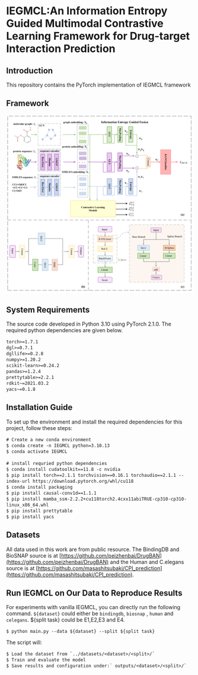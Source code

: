 # IEGMCL:An Information Entropy Guided Multimodal Contrastive Learning Framework for Drug-target Interaction Prediction




## Introduction
This repository contains the PyTorch implementation of IEGMCL framework
## Framework
![](fig1_01.png)
## System Requirements
The source code developed in Python 3.10 using PyTorch 2.1.0. The required python dependencies are given below. 

```
torch>=1.7.1
dgl>=0.7.1
dgllife>=0.2.8
numpy>=1.20.2
scikit-learn>=0.24.2
pandas>=1.2.4
prettytable>=2.2.1
rdkit~=2021.03.2
yacs~=0.1.8
```
## Installation Guide

To set up the environment and install the required dependencies for this project, follow these steps:

```
# Create a new conda environment
$ conda create -n IEGMCL python=3.10.13
$ conda activate IEGMCL

# install requried python dependencies
$ conda install cudatoolkit==11.8 -c nvidia
$ pip install torch==2.1.1 torchvision==0.16.1 torchaudio==2.1.1 --index-url https://download.pytorch.org/whl/cu118
$ conda install packaging
$ pip install causal-conv1d==1.1.1
$ pip install mamba_ssm-2.2.2+cu118torch2.4cxx11abiTRUE-cp310-cp310-linux_x86_64.whl
$ pip install prettytable
$ pip install yacs
```


## Datasets
All data used in this work are from public resource. The BindingDB and BioSNAP source is at [https://github.com/peizhenbai/DrugBAN](https://github.com/peizhenbai/DrugBAN) and the Human and C.elegans source is at [https://github.com/masashitsubaki/CPI_prediction](https://github.com/masashitsubaki/CPI_prediction).


## Run  IEGMCL on Our Data to Reproduce Results

For experiments with vanilla IEGMCL, you can directly run the following command. `${dataset}` could either be `bindingdb`, `biosnap` , `human` and `celegans`.  ${split task}  could be E1,E2,E3 and E4. 

```
$ python main.py --data ${dataset} --split ${split task} 
```
The script will:

```
$ Load the dataset from `../datasets/<dataset>/<split>/`
$ Train and evaluate the model
$ Save results and configuration under:` outputs/<dataset>/<split>/`
```






